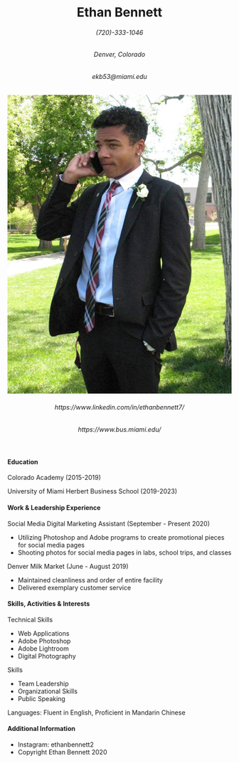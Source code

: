 <!DOCTYPE html>
<html>
<head>
  <meta charset="utf-8">
  <title> Ethan Bennett Resume </title>
</head>
<body>
<header>
<h1>Ethan Bennett</h1>
  <h6>(720)-333-1046</h6>
  <h6>Denver, Colorado</h6>
  <h6>ekb53@miami.edu</h6>
<img src="ekb.jpg" alt="Ethan-Bennett-Resume">
  <nav>
  <h6> https://www.linkedin.com/in/ethanbennett7/ </h6> 
  <h6> https://www.bus.miami.edu/ </h6>
  </nav>
  </header>
  <main>
<h4>Education</h4>
  <p> Colorado Academy (2015-2019)</p>
  <p> University of Miami Herbert Business School (2019-2023)</p>
<h4>Work & Leadership Experience</h4>
  <p> Social Media Digital Marketing Assistant (September - Present 2020)</p>
  <ul>
    <li>Utilizing Photoshop and Adobe programs to create promotional pieces for social media pages</li>
    <li>Shooting photos for social media pages in labs, school trips, and classes</li>
  </ul>
  <p>Denver Milk Market (June - August 2019)</p>
<ul>
  <li>Maintained cleanliness and order of entire facility</li>
  <li>Delivered exemplary customer service</li>
</ul>
    <section>
<h4>Skills, Activities & Interests</h4>
      <p>Technical Skills</p>
<ul>
  <li>Web Applications</li>
  <li>Adobe Photoshop</li>
  <li>Adobe Lightroom</li>
  <li>Digital Photography</li>
</ul>
      <p>Skills</p>
 <ul>
  <li>Team Leadership</li>
  <li>Organizational Skills</li>
  <li>Public Speaking</li>
 </ul>
      <p>Languages: Fluent in English, Proficient in Mandarin Chinese</p>
   </section>
  </main>
  <footer>
    <h4>Additional Information</h4>
    <ul>
      <li>Instagram: ethanbennett2 </li>
      <li>Copyright Ethan Bennett 2020</li>
    </ul>
  </footer>
      
  </body>
</html>
